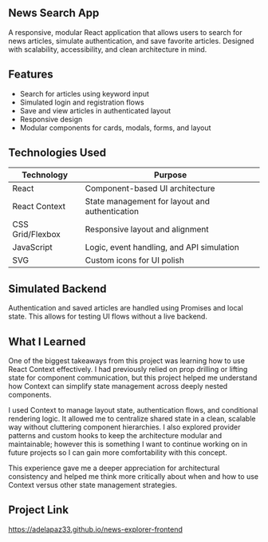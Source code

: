 ## News Search App

A responsive, modular React application that allows users to search for news articles, simulate authentication, and save favorite articles. Designed with scalability, accessibility, and clean architecture in mind.

## Features

- Search for articles using keyword input
- Simulated login and registration flows
- Save and view articles in authenticated layout
- Responsive design
- Modular components for cards, modals, forms, and layout


## Technologies Used

| Technology       | Purpose                                        |
| ---------------- | ---------------------------------------------- |
| React            | Component-based UI architecture                |
| React Context    | State management for layout and authentication |
| CSS Grid/Flexbox | Responsive layout and alignment                |
| JavaScript       | Logic, event handling, and API simulation      |
| SVG              | Custom icons for UI polish                     |

## Simulated Backend

Authentication and saved articles are handled using Promises and local state. This allows for testing UI flows without a live backend.

## What I Learned

One of the biggest takeaways from this project was learning how to use React Context effectively. I had previously relied on prop drilling or lifting state for component communication, but this project helped me understand how Context can simplify state management across deeply nested components.

I used Context to manage layout state, authentication flows, and conditional rendering logic. It allowed me to centralize shared state in a clean, scalable way without cluttering component hierarchies. I also explored provider patterns and custom hooks to keep the architecture modular and maintainable; however this is something I want to continue working on in future projects so I can gain more comfortability with this concept. 

This experience gave me a deeper appreciation for architectural consistency and helped me think more critically about when and how to use Context versus other state management strategies.

## Project Link 

https://adelapaz33.github.io/news-explorer-frontend